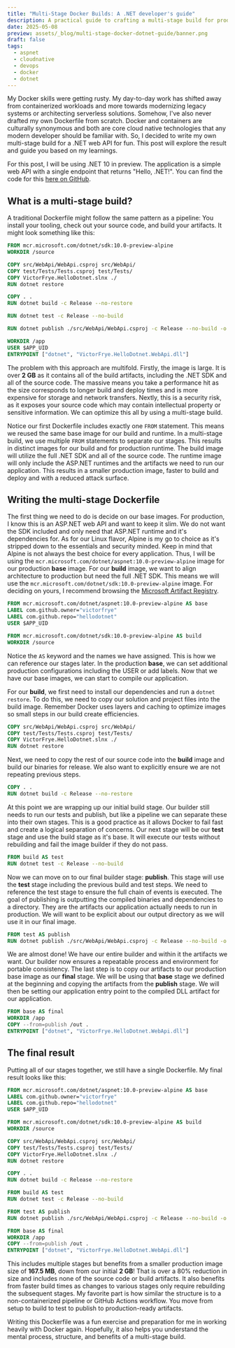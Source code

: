```yaml
---
title: "Multi-Stage Docker Builds: A .NET developer's guide"
description: A practical guide to crafting a multi-stage build for production-ready .NET Docker images.
date: 2025-05-08
preview: assets/_blog/multi-stage-docker-dotnet-guide/banner.png
draft: false
tags:
  - aspnet
  - cloudnative
  - devops
  - docker
  - dotnet
---
```


My Docker skills were getting rusty. My day-to-day work has shifted away from containerized workloads and more towards modernizing legacy systems or architecting serverless solutions. Somehow, I've also never drafted my own Dockerfile from scratch. Docker and containers are culturally synonymous and both are core cloud native technologies that any modern developer should be familiar with. So, I decided to write my own multi-stage build for a .NET web API for fun. This post will explore the result and guide you based on my learnings.

For this post, I will be using .NET 10 in preview. The application is a simple web API with a single endpoint that returns "Hello, .NET!". You can find the code for this [here on GitHub](https://github.com/victorfrye/hellodotnet).

## What is a multi-stage build?

A traditional Dockerfile might follow the same pattern as a pipeline: You install your tooling, check out your source code, and build your artifacts. It might look something like this:

```dockerfile
FROM mcr.microsoft.com/dotnet/sdk:10.0-preview-alpine
WORKDIR /source

COPY src/WebApi/WebApi.csproj src/WebApi/
COPY test/Tests/Tests.csproj test/Tests/
COPY VictorFrye.HelloDotnet.slnx ./
RUN dotnet restore

COPY . .
RUN dotnet build -c Release --no-restore 

RUN dotnet test -c Release --no-build

RUN dotnet publish ./src/WebApi/WebApi.csproj -c Release --no-build -o /app

WORKDIR /app
USER $APP_UID
ENTRYPOINT ["dotnet", "VictorFrye.HelloDotnet.WebApi.dll"]
```

The problem with this approach are multifold. Firstly, the image is large. It is over **2 GB** as it contains all of the build artifacts, including the .NET SDK and all of the source code. The massive means you take a performance hit as the size corresponds to longer build and deploy times and is more expensive for storage and network transfers. Nextly, this is a security risk, as it exposes your source code which may contain intellectual property or sensitive information. We can optimize this all by using a multi-stage build.

Notice our first Dockerfile includes exactly one `FROM` statement. This means we reused the same base image for our build and runtime. In a multi-stage build, we use multiple `FROM` statements to separate our stages. This results in distinct images for our build and for production runtime. The build image will utilize the full .NET SDK and all of the source code. The runtime image will only include the ASP.NET runtimes and the artifacts we need to run our application. This results in a smaller production image, faster to build and deploy and with a reduced attack surface.

## Writing the multi-stage Dockerfile

The first thing we need to do is decide on our base images. For production, I know this is an ASP.NET web API and want to keep it slim. We do not want the SDK included and only need that ASP.NET runtime and it's dependencies for. As for our Linux flavor, Alpine is my go to choice as it's stripped down to the essentials and security minded. Keep in mind that Alpine is not always the best choice for every application. Thus, I will be using the `mcr.microsoft.com/dotnet/aspnet:10.0-preview-alpine` image for our production **base** image. For our **build** image, we want to align architecture to production but need the full .NET SDK. This means we will use the `mcr.microsoft.com/dotnet/sdk:10.0-preview-alpine` image. For deciding on yours, I recommend browsing the [Microsoft Artifact Registry](https://mcr.microsoft.com/).

```dockerfile
FROM mcr.microsoft.com/dotnet/aspnet:10.0-preview-alpine AS base
LABEL com.github.owner="victorfrye"
LABEL com.github.repo="hellodotnet"
USER $APP_UID

FROM mcr.microsoft.com/dotnet/sdk:10.0-preview-alpine AS build
WORKDIR /source
```

Notice the `AS` keyword and the names we have assigned. This is how we can reference our stages later. In the production **base**, we can set additional production configurations including the USER or add labels. Now that we have our base images, we can start to compile our application.

For our **build**, we first need to install our dependencies and run a `dotnet restore`. To do this, we need to copy our solution and project files into the build image. Remember Docker uses layers and caching to optimize images so small steps in our build create efficiencies.

```dockerfile
COPY src/WebApi/WebApi.csproj src/WebApi/
COPY test/Tests/Tests.csproj test/Tests/
COPY VictorFrye.HelloDotnet.slnx ./
RUN dotnet restore
```

Next, we need to copy the rest of our source code into the **build** image and build our binaries for release. We also want to explicitly ensure we are not repeating previous steps.

```dockerfile
COPY . .
RUN dotnet build -c Release --no-restore 
```

At this point we are wrapping up our initial build stage. Our builder still needs to run our tests and publish, but like a pipeline we can separate these into their own stages. This is a good practice as it allows Docker to fail fast and create a logical separation of concerns. Our next stage will be our **test** stage and use the build stage as it's base. It will execute our tests without rebuilding and fail the image builder if they do not pass.

```dockerfile
FROM build AS test
RUN dotnet test -c Release --no-build
```

Now we can move on to our final builder stage: **publish**. This stage will use the **test** stage including the previous build and test steps.  We need to reference the test stage to ensure the full chain of events is executed. The goal of publishing is outputting the compiled binaries and dependencies to a directory. They are the artifacts our application actually needs to run in production. We will want to be explicit about our output directory as we will use it in our final image.

```dockerfile
FROM test AS publish
RUN dotnet publish ./src/WebApi/WebApi.csproj -c Release --no-build -o /out
```

We are almost done! We have our entire builder and within it the artifacts we want. Our builder now ensures a repeatable process and environment for portable consistency. The last step is to copy our artifacts to our production base image as our **final** stage. We will be using that **base** stage we defined at the beginning and copying the artifacts from the **publish** stage. We will then be setting our application entry point to the compiled DLL artifact for our application.

```dockerfile
FROM base AS final
WORKDIR /app
COPY --from=publish /out .
ENTRYPOINT ["dotnet", "VictorFrye.HelloDotnet.WebApi.dll"]
```

## The final result

Putting all of our stages together, we still have a single Dockerfile. My final result looks like this:

```dockerfile
FROM mcr.microsoft.com/dotnet/aspnet:10.0-preview-alpine AS base
LABEL com.github.owner="victorfrye"
LABEL com.github.repo="hellodotnet"
USER $APP_UID

FROM mcr.microsoft.com/dotnet/sdk:10.0-preview-alpine AS build
WORKDIR /source

COPY src/WebApi/WebApi.csproj src/WebApi/
COPY test/Tests/Tests.csproj test/Tests/
COPY VictorFrye.HelloDotnet.slnx ./
RUN dotnet restore

COPY . .
RUN dotnet build -c Release --no-restore 

FROM build AS test
RUN dotnet test -c Release --no-build

FROM test AS publish
RUN dotnet publish ./src/WebApi/WebApi.csproj -c Release --no-build -o /out

FROM base AS final
WORKDIR /app
COPY --from=publish /out .
ENTRYPOINT ["dotnet", "VictorFrye.HelloDotnet.WebApi.dll"]
```

This includes multiple stages but benefits from a smaller production image size of **167.5 MB**, down from our initial **2 GB**! That is over a 80% reduction in size and includes none of the source code or build artifacts. It also benefits from faster build times as changes to various stages only require rebuilding the subsequent stages. My favorite part is how similar the structure is to a non-containerized pipeline or GitHub Actions workflow. You move from setup to build to test to publish to production-ready artifacts.

Writing this Dockerfile was a fun exercise and preparation for me in working heavily with Docker again. Hopefully, it also helps you understand the mental process, structure, and benefits of a multi-stage build.
